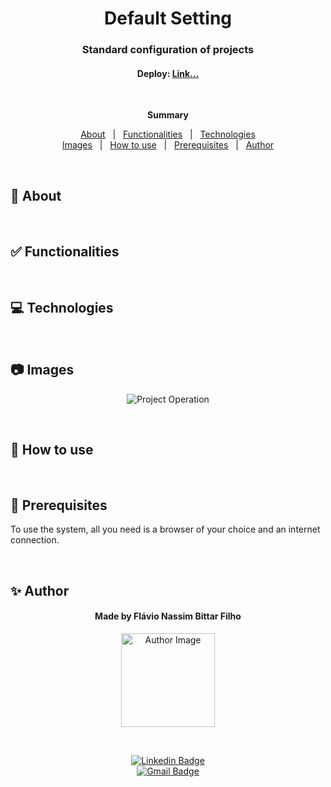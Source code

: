 <!-- English Default Config -->
<h1 align="center">Default Setting</h1>
<h3 align="center">Standard configuration of projects</h3>
<h4 align="center">Deploy: <a href="#">Link...</a></h4>

&#xa0;

**<p align="center">Summary</p>**

<div align="center">
  <a href="#dart-about">About</a> &#xa0; | &#xa0;
  <a href="#white_check_mark-functionalities">Functionalities</a> &#xa0; | &#xa0;
  <a href="#computer-technologies">Technologies</a>
</div>
<div align="center">
  <a href="#camera-images">Images</a> &#xa0; | &#xa0;
  <a href="#orange_book-how-to-use">How to use</a> &#xa0; | &#xa0;
  <a href="#scroll-prerequisites">Prerequisites</a> &#xa0; | &#xa0;
  <a href="#sparkles-author">Author</a>
</div>

&#xa0;

## :dart: About

&#xa0;

## :white_check_mark: Functionalities

&#xa0;

## :computer: Technologies

&#xa0;

## :camera: Images

<div align="center">
  <img src="public/exemploprojeto.gif" alt="Project Operation">
</div>

&#xa0;

## :orange_book: How to use

&#xa0;

## :scroll: Prerequisites

<p>To use the system, all you need is a browser of your choice and an internet connection.</p>

&#xa0;

## :sparkles: Author

<div align="center">
  <h4>Made by Flávio Nassim Bittar Filho</h4>

  <a href="https://github.com/Flavio-Nassim-Bittar-Filho">
  <img src="https://avatars.githubusercontent.com/u/111374208?v=4" width="150px" alt="Author Image">
  </a>

&#xa0;

[![Linkedin Badge](https://img.shields.io/badge/-Flávio%20Nassim%20Bittar%20Filho-blue?style=flat-square&logo=Linkedin&logoColor=white&link=https://www.linkedin.com/in/fl%C3%A1vio-nassim-bittar-filho/)](https://www.linkedin.com/in/fl%C3%A1vio-nassim-bittar-filho/)<br>
[![Gmail Badge](https://img.shields.io/badge/-flavionassimbittarfilho@gmail.com-c14438?style=flat-square&logo=Gmail&logoColor=white&link=mailto:flavionassimbittarfilho@gmail.com)](mailto:flavionassimbittarfilho@gmail.com)

</div>

<!-- Portugues Default Config -->

<!-- <h1 align="center">Configuração Padrão</h1>
<h3 align="center">Configuração Padrão dos Projetos</h3>
<h4 align="center">Deploy: <a href="#">Link...</a></h4>

&#xa0;

**<p align="center">Sumario</p>**

<div align="center">
  <a href="#dart-sobre">Sobre</a> &#xa0; | &#xa0;
  <a href="#white_check_mark-funcionalidades">Funcionalidades</a> &#xa0; | &#xa0;
  <a href="#computer-tecnologias">Tecnologias</a>
</div>
<div align="center">
  <a href="#camera-imagens">Imagens</a> &#xa0; | &#xa0;
  <a href="#orange_book-como-usar">Como usar</a> &#xa0; | &#xa0;
  <a href="#scroll-pré-requisitos">Pré-requisitos</a> &#xa0; | &#xa0;
  <a href="#sparkles-autor">Autor</a>
</div>

&#xa0;

## :dart: Sobre

<p>Explicar Sobre...</p>

&#xa0;

## :white_check_mark: Funcionalidades

Explicar a Funcionalidade

&#xa0;

## :computer: Tecnologias

&#xa0;

## :camera: Imagens

**<p align="center">Exemplo de funcionamento:</p>**

<div align="center">
  <img src="public/exemploprojeto.gif" alt="Funcionamento do projeto">
</div>

&#xa0;

## :orange_book: Como usar

<p>Explique como Utilizar</p>

&#xa0;

## :scroll: Pré requisitos

Para utilizar o sistema, basta um navegador de sua preferência e conexão com internet.

&#xa0;

## :sparkles: Autor

<div align="center">
  <h4>Feito por Flávio Nassim Bittar Filho</h4>

  <a href="https://github.com/Flavio-Nassim-Bittar-Filho">
  <img src="https://avatars.githubusercontent.com/u/111374208?v=4" width="150px" alt="Imagem do autor">
  </a>

  &#xa0;

  [![Linkedin Badge](https://img.shields.io/badge/-Flávio%20Nassim%20Bittar%20Filho-blue?style=flat-square&logo=Linkedin&logoColor=white&link=https://www.linkedin.com/in/fl%C3%A1vio-nassim-bittar-filho/)](https://www.linkedin.com/in/fl%C3%A1vio-nassim-bittar-filho/)<br>
  [![Gmail Badge](https://img.shields.io/badge/-flavionassimbittarfilho@gmail.com-c14438?style=flat-square&logo=Gmail&logoColor=white&link=mailto:flavionassimbittarfilho@gmail.com)](mailto:flavionassimbittarfilho@gmail.com)

</div> -->
